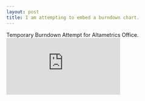 ```yaml
---
layout: post
title: I am attempting to embed a burndown chart.
---
```



<div class="message">
    Temporary Burndown Attempt for Altametrics Office.
    <iframe src='https://burndownfortrello.com/embed/7chy3qwqpf' frameborder='0'></iframe>
</div>

